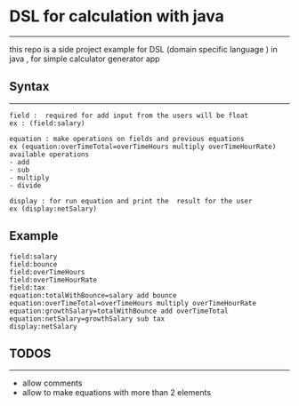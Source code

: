 
# DSL for calculation with java
--------------------------------------
this repo is a side project example for DSL (domain specific language ) in java ,
for simple calculator generator app


## Syntax
-----------------------
```
field :  required for add input from the users will be float
ex : (field:salary)
```

```
equation : make operations on fields and previous equations
ex (equation:overTimeTotal=overTimeHours multiply overTimeHourRate)
available operations
- add
- sub
- multiply
- divide
```

```
display : for run equation and print the  result for the user
ex (display:netSalary)

```
## Example

```
field:salary
field:bounce
field:overTimeHours
field:overTimeHourRate
field:tax
equation:totalWithBounce=salary add bounce
equation:overTimeTotal=overTimeHours multiply overTimeHourRate
equation:growthSalary=totalWithBounce add overTimeTotal
equation:netSalary=growthSalary sub tax
display:netSalary
```

## TODOS
---------------------
- allow comments
- allow to make equations with more than 2 elements
